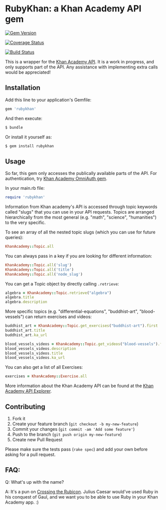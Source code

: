 
# RubyKhan: a Khan Academy API gem


[![Gem Version](https://badge.fury.io/rb/rubykhan.png)](http://badge.fury.io/rb/rubykhan)

[![Coverage Status](https://coveralls.io/repos/abigezunt/RubyKhan/badge.png)](https://coveralls.io/r/abigezunt/RubyKhan)

[![Build Status](https://travis-ci.org/abigezunt/RubyKhan.png?branch=master)](https://travis-ci.org/abigezunt/RubyKhan)

This is a wrapper for the [Khan Academy API](http://api-explorer.khanacademy.org/).  It is a work in progress, and only supports part of the API.  Any assistance with implementing extra calls would be appreciated!

## Installation

Add this line to your application's Gemfile:

```ruby
gem 'rubykhan'
```

And then execute:

```ruby
$ bundle
```

Or install it yourself as:

```ruby
$ gem install rubykhan
```

## Usage

So far, this gem only accesses the publically available parts of the API.  For authentication, try [Khan Academy OmniAuth gem](https://github.com/dipil-saud/omniauth-khan-academy).

In your main.rb file:

```ruby
require 'rubykhan'
```

Information from Khan academy's API is accessed through topic keywords called "slugs" that you can use in your API requests.  Topics are arranged hierarchically from the most general (e.g. "math", "science", "humanities") to the very specific. 

To see an array of all the nested topic slugs (which you can use for future queries):

```ruby
KhanAcademy::Topic.all
```

You can always pass in a key if you are looking for different information:

```ruby
KhanAcademy::Topic.all('slug')
KhanAcademy::Topic.all('title')
KhanAcademy::Topic.all('node_slug')
```

You can get a Topic object by directly calling `.retrieve`:

```ruby
algebra = KhanAcademy::Topic.retrieve("algebra")
algebra.title
algebra.description
```

More specific topics (e.g. "differential-equations", "buddhist-art", "blood-vessels") can return exercises and videos:

```ruby
buddhist_art = KhanAcademy::Topic.get_exercises("buddhist-art").first
buddhist_art.title
buddhist_art.ka_url
```

```ruby
blood_vessels_videos = KhanAcademy::Topic.get_videos("blood-vessels").first
blood_vessels_videos.description
blood_vessels_videos.title
blood_vessels_videos.ka_url
```

You can also get a list of all Exercises:

```ruby
exercises = KhanAcademy::Exercise.all
```

More information about the Khan Academy API can be found at the [Khan Academy API Explorer](http://api-explorer.khanacademy.org/).

## Contributing

1. Fork it
2. Create your feature branch (`git checkout -b my-new-feature`)
3. Commit your changes (`git commit -am 'Add some feature'`)
4. Push to the branch (`git push origin my-new-feature`)
5. Create new Pull Request

Please make sure the tests pass (`rake spec`) and add your own before asking for a pull request.

## FAQ: 

Q: What's up with the name?

A: It's a pun on [Crossing the Rubicon](https://www.khanacademy.org/humanities/history/ancient-medieval/Ancient/v/a-tour-through-ancient-rome-in-320-c-e).  Julius Caesar would've used Ruby in his conquest of Gaul, and we want you to be able to use Ruby in your  Khan Academy app.  :)

